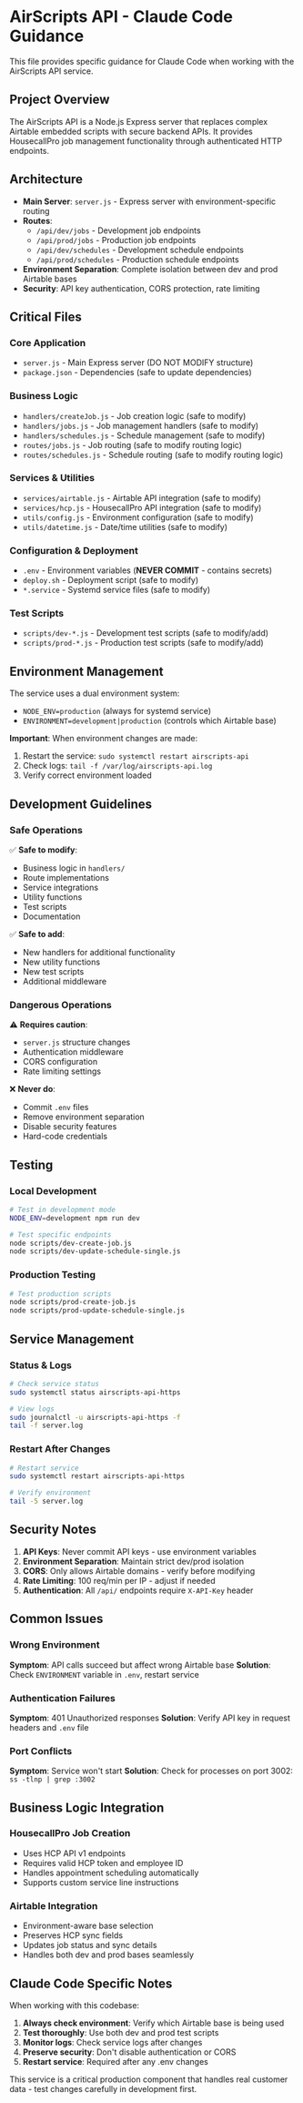 # AirScripts API - Claude Code Guidance

This file provides specific guidance for Claude Code when working with the AirScripts API service.

## Project Overview

The AirScripts API is a Node.js Express server that replaces complex Airtable embedded scripts with secure backend APIs. It provides HousecallPro job management functionality through authenticated HTTP endpoints.

## Architecture

- **Main Server**: `server.js` - Express server with environment-specific routing
- **Routes**: 
  - `/api/dev/jobs` - Development job endpoints
  - `/api/prod/jobs` - Production job endpoints  
  - `/api/dev/schedules` - Development schedule endpoints
  - `/api/prod/schedules` - Production schedule endpoints
- **Environment Separation**: Complete isolation between dev and prod Airtable bases
- **Security**: API key authentication, CORS protection, rate limiting

## Critical Files

### Core Application
- `server.js` - Main Express server (DO NOT MODIFY structure)
- `package.json` - Dependencies (safe to update dependencies)

### Business Logic
- `handlers/createJob.js` - Job creation logic (safe to modify)
- `handlers/jobs.js` - Job management handlers (safe to modify)
- `handlers/schedules.js` - Schedule management (safe to modify)
- `routes/jobs.js` - Job routing (safe to modify routing logic)
- `routes/schedules.js` - Schedule routing (safe to modify routing logic)

### Services & Utilities
- `services/airtable.js` - Airtable API integration (safe to modify)
- `services/hcp.js` - HousecallPro API integration (safe to modify)
- `utils/config.js` - Environment configuration (safe to modify)
- `utils/datetime.js` - Date/time utilities (safe to modify)

### Configuration & Deployment
- `.env` - Environment variables (**NEVER COMMIT** - contains secrets)
- `deploy.sh` - Deployment script (safe to modify)
- `*.service` - Systemd service files (safe to modify)

### Test Scripts
- `scripts/dev-*.js` - Development test scripts (safe to modify/add)
- `scripts/prod-*.js` - Production test scripts (safe to modify/add)

## Environment Management

The service uses a dual environment system:
- `NODE_ENV=production` (always for systemd service)
- `ENVIRONMENT=development|production` (controls which Airtable base)

**Important**: When environment changes are made:
1. Restart the service: `sudo systemctl restart airscripts-api`
2. Check logs: `tail -f /var/log/airscripts-api.log`
3. Verify correct environment loaded

## Development Guidelines

### Safe Operations
✅ **Safe to modify**:
- Business logic in `handlers/`
- Route implementations
- Service integrations
- Utility functions
- Test scripts
- Documentation

✅ **Safe to add**:
- New handlers for additional functionality
- New utility functions
- New test scripts
- Additional middleware

### Dangerous Operations
⚠️ **Requires caution**:
- `server.js` structure changes
- Authentication middleware
- CORS configuration
- Rate limiting settings

❌ **Never do**:
- Commit `.env` files
- Remove environment separation
- Disable security features
- Hard-code credentials

## Testing

### Local Development
```bash
# Test in development mode
NODE_ENV=development npm run dev

# Test specific endpoints
node scripts/dev-create-job.js
node scripts/dev-update-schedule-single.js
```

### Production Testing
```bash
# Test production scripts
node scripts/prod-create-job.js
node scripts/prod-update-schedule-single.js
```

## Service Management

### Status & Logs
```bash
# Check service status
sudo systemctl status airscripts-api-https

# View logs
sudo journalctl -u airscripts-api-https -f
tail -f server.log
```

### Restart After Changes
```bash
# Restart service
sudo systemctl restart airscripts-api-https

# Verify environment
tail -5 server.log
```

## Security Notes

1. **API Keys**: Never commit API keys - use environment variables
2. **Environment Separation**: Maintain strict dev/prod isolation
3. **CORS**: Only allows Airtable domains - verify before modifying
4. **Rate Limiting**: 100 req/min per IP - adjust if needed
5. **Authentication**: All `/api/` endpoints require `X-API-Key` header

## Common Issues

### Wrong Environment
**Symptom**: API calls succeed but affect wrong Airtable base
**Solution**: Check `ENVIRONMENT` variable in `.env`, restart service

### Authentication Failures  
**Symptom**: 401 Unauthorized responses
**Solution**: Verify API key in request headers and `.env` file

### Port Conflicts
**Symptom**: Service won't start
**Solution**: Check for processes on port 3002: `ss -tlnp | grep :3002`

## Business Logic Integration

### HousecallPro Job Creation
- Uses HCP API v1 endpoints
- Requires valid HCP token and employee ID
- Handles appointment scheduling automatically
- Supports custom service line instructions

### Airtable Integration
- Environment-aware base selection
- Preserves HCP sync fields
- Updates job status and sync details
- Handles both dev and prod bases seamlessly

## Claude Code Specific Notes

When working with this codebase:
1. **Always check environment**: Verify which Airtable base is being used
2. **Test thoroughly**: Use both dev and prod test scripts
3. **Monitor logs**: Check service logs after changes
4. **Preserve security**: Don't disable authentication or CORS
5. **Restart service**: Required after any .env changes

This service is a critical production component that handles real customer data - test changes carefully in development first.